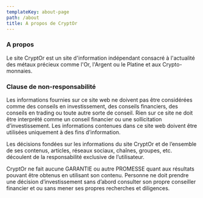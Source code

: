 ```yaml
---
templateKey: about-page
path: /about
title: A propos de CryptOr
---
```

### A propos

Le site CryptOr est un site d'information indépendant consacré à l'actualité des métaux précieux comme l'Or, l'Argent ou le Platine et aux Crypto-monnaies.



### Clause de non-responsabilité

Les informations fournies sur ce site web ne doivent pas être considérées comme des conseils en investissement, des conseils financiers, des conseils en trading ou toute autre sorte de conseil. Rien sur ce site ne doit être interprété comme un conseil financier ou une sollicitation d’investissement. Les informations contenues dans ce site web doivent être utilisées uniquement à des fins d’information. 

Les décisions fondées sur les informations du site CryptOr et de l’ensemble de ses contenus, articles, réseaux sociaux, chaînes, groupes, etc. découlent de la responsabilité exclusive de l’utilisateur.

CryptOr ne fait aucune GARANTIE ou autre PROMESSE quant aux résultats pouvant être obtenus en utilisant son contenu. Personne ne doit prendre une décision d’investissement sans d’abord consulter son propre conseiller financier et ou sans mener ses propres recherches et diligences.